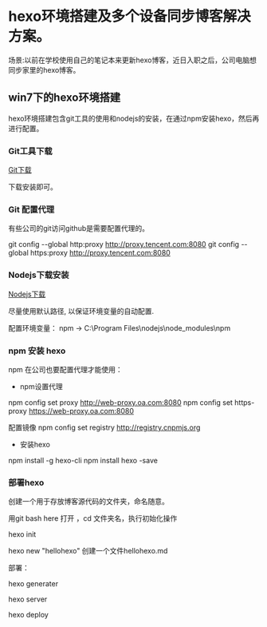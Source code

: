# hexo环境搭建及多个设备同步博客解决方案。

场景:以前在学校使用自己的笔记本来更新hexo博客，近日入职之后，公司电脑想同步家里的hexo博客。

## win7下的hexo环境搭建
hexo环境搭建包含git工具的使用和nodejs的安装，在通过npm安装hexo，然后再进行配置。

### Git工具下载

[Git下载](https://git-scm.com/)

下载安装即可。

### Git 配置代理

有些公司的git访问github是需要配置代理的。

git config --global http:proxy http://proxy.tencent.com:8080
git config --global https:proxy http://proxy.tencent.com:8080

### Nodejs下载安装

[Nodejs下载](https://nodejs.org/en/)

尽量使用默认路径, 以保证环境变量的自动配置.

配置环境变量：
npm -> C:\Program Files\nodejs\node_modules\npm

### npm 安装 hexo

npm 在公司也要配置代理才能使用：

- npm设置代理

npm config set proxy http://web-proxy.oa.com:8080
npm config set https-proxy https://web-proxy.oa.com:8080

配置镜像
npm config set registry http://registry.cnpmjs.org

- 安装hexo

npm install -g hexo-cli
npm install hexo -save

### 部署hexo

创建一个用于存放博客源代码的文件夹，命名随意。

用git bash here 打开 ，cd 文件夹名，执行初始化操作

hexo init

hexo new "hellohexo"
创建一个文件hellohexo.md

部署：

hexo generater

hexo server

hexo deploy
